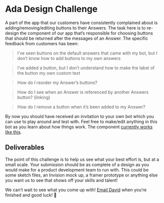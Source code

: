 # Ada Design Challenge
A part of the app that our customers have consistently complained about is adding/removing/editing buttons to their Answers. The task here is to re-design the component of our app that’s responsible for choosing buttons that should be returned after the messages of an Answer. The specific feedback from customers has been:


> I’ve seen buttons on the default answers that came with my bot, but I don’t know how to add buttons to my own answers


> I’ve added a button, but I don’t understand how to make the label of the button my own custom text


> How do I reorder my Answer’s buttons?


> How do I see when an Answer is referenced by another Answers button? (linking)


> How do I remove a button when it’s been added to my Answer?


By now you should have received an invitation to your own bot which you can use to play around and test with. Feel free to make/edit anything in this bot as you learn about how things work. The component [currently works like this](
https://www.dropbox.com/s/rsclkwt4cxwdwxe/Buttons.mp4?dl=0). 

## Deliverables

The point of this challenge is to help us see what your best effort is, but at a small scale. Your submission should be as complete of a design as you would make for a product development team to run with. This could be some sketch files, an Invision mock up, a framer prototype or anything else you want us to see that shows off your skills and talent!

We can’t wait to see what you come up with! [Email David](mailto:david@ada.support) when you’re finished and good luck! 🚀

